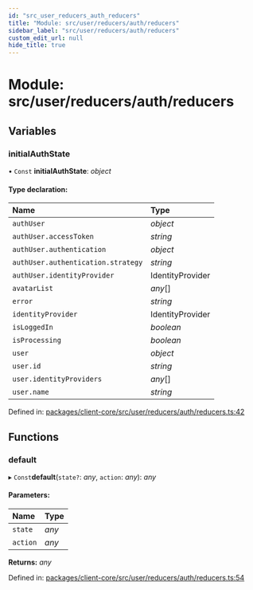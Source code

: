 ```yaml
---
id: "src_user_reducers_auth_reducers"
title: "Module: src/user/reducers/auth/reducers"
sidebar_label: "src/user/reducers/auth/reducers"
custom_edit_url: null
hide_title: true
---
```


# Module: src/user/reducers/auth/reducers

## Variables

### initialAuthState

• `Const` **initialAuthState**: *object*

#### Type declaration:

Name | Type |
:------ | :------ |
`authUser` | *object* |
`authUser.accessToken` | *string* |
`authUser.authentication` | *object* |
`authUser.authentication.strategy` | *string* |
`authUser.identityProvider` | IdentityProvider |
`avatarList` | *any*[] |
`error` | *string* |
`identityProvider` | IdentityProvider |
`isLoggedIn` | *boolean* |
`isProcessing` | *boolean* |
`user` | *object* |
`user.id` | *string* |
`user.identityProviders` | *any*[] |
`user.name` | *string* |

Defined in: [packages/client-core/src/user/reducers/auth/reducers.ts:42](https://github.com/xr3ngine/xr3ngine/blob/716a06460/packages/client-core/src/user/reducers/auth/reducers.ts#L42)

## Functions

### default

▸ `Const`**default**(`state?`: *any*, `action`: *any*): *any*

#### Parameters:

Name | Type |
:------ | :------ |
`state` | *any* |
`action` | *any* |

**Returns:** *any*

Defined in: [packages/client-core/src/user/reducers/auth/reducers.ts:54](https://github.com/xr3ngine/xr3ngine/blob/716a06460/packages/client-core/src/user/reducers/auth/reducers.ts#L54)
